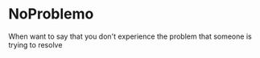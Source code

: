 # NoProblemo
When want to say that you don't experience the problem that someone is trying to resolve
